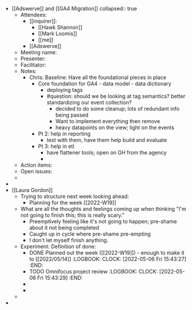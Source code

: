 - [[Adswerve]] and [[GA4 Migration]]
  collapsed:: true
	- Attendees:
		- [[inquirer]]:
			- [[Hawk Shannon]]
			- [[Mark Loomis]]
			- [[me]]
		- [[Adswerve]]
	- Meeting name:
	- Presenter:
	- Facilitator:
	- Notes:
		- Chris: Baseline: Have all the foundational pieces in place
			- Core foundation for GA4 - data model - data dictionary
				- deploying tags
				- #question: should we be looking at tag semantics? better standardizing our event collection?
					- decided to do some cleanup; lots of redundant info being passed
					- Want to implement everything then remove
					- heavy datapoints on the view; light on the events
			- Pt 2: help in reporting
				- test with them, have them help build and evaluate
			- Pt 3: help in etl
				- have flattener tools; open on GH from the agency
				-
	- Action items:
	- Open issues:
	-
-
- [[Laura Gordon]]
	- Trying to structure next week looking ahead:
		- Planning for the week [[2022-W19]]
	- What are all the thoughts and feelings coming up when thinking "I'm not going to finish this; this is really scary."
		- Preemptively feeling like it's not going to happen; pre-shame about it not being completed
		- Caught up in cycle where pre-shame pre-empting
		- I don't let myself finish anything.
	- Experiment: Definition of done:
		- DONE Planned out the week ([[2022-W19]]) - enough to make it to [[2022/05/14]]
		  :LOGBOOK:
		  CLOCK: [2022-05-06 Fri 15:43:27]
		  :END:
		- TODO Omnifocus project review
		  :LOGBOOK:
		  CLOCK: [2022-05-06 Fri 15:43:29]
		  :END:
		-
		-
	-
-